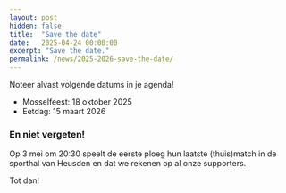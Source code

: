```yaml
---
layout: post
hidden: false
title:  "Save the date"
date:   2025-04-24 00:00:00
excerpt: "Save the date."
permalink: /news/2025-2026-save-the-date/
---
```


Noteer alvast volgende datums in je agenda!

- Mosselfeest: 18 oktober 2025
- Eetdag: 15 maart 2026

### En niet vergeten!

Op 3 mei om 20:30 speelt de eerste ploeg hun laatste (thuis)match in de sporthal van Heusden en dat we rekenen op al onze supporters.

Tot dan!